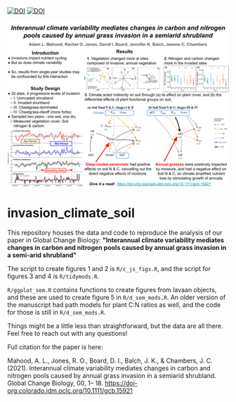 
[![DOI](https://zenodo.org/badge/DOI/10.5281/zenodo.5176664.svg)](https://doi.org/10.5281/zenodo.5176664) [![DOI](https://zenodo.org/badge/DOI/10.1111/gcb.15921.svg)](https://doi-org.colorado.idm.oclc.org/10.1111/gcb.15921)


![Summary Poster](AGU_poster.png)

# invasion_climate_soil

This repository houses the data and code to reproduce the analysis of our paper in Global Change Biology: **"Interannual climate variability mediates changes in carbon and nitrogen pools caused by annual grass invasion in a semi-arid shrubland"**

The script to create figures 1 and 2 is `R/c_js_figs.R`, and the script for figures 3 and 4 is `R/tidymods.R`.

`R/ggplot_sem.R` contains functions to create figures from lavaan objects, and these are used to create figure 5 in `R/d_sem_mods.R`. An older version of the manuscript had path models for plant C:N ratios as well, and the code for those is still in `R/d_sem_mods.R`.

Things might be a little less than straightforward, but the data are all there. Feel free to reach out with any questions!

Full citation for the paper is here:

Mahood, A. L., Jones, R. O., Board, D. I., Balch, J. K., & Chambers, J. C. (2021). Interannual climate variability mediates changes in carbon and nitrogen pools caused by annual grass invasion in a semiarid shrubland. Global Change Biology, 00, 1– 18. https://doi-org.colorado.idm.oclc.org/10.1111/gcb.15921 

